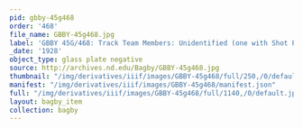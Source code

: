 ```yaml
---
pid: gbby-45g468
order: '468'
file_name: GBBY-45g468.jpg
label: 'GBBY 45G/468: Track Team Members: Unidentified (one with Shot Put) - 1928'
_date: '1928'
object_type: glass plate negative
source: http://archives.nd.edu/Bagby/GBBY-45g468.jpg
thumbnail: "/img/derivatives/iiif/images/GBBY-45g468/full/250,/0/default.jpg"
manifest: "/img/derivatives/iiif/images/GBBY-45g468/manifest.json"
full: "/img/derivatives/iiif/images/GBBY-45g468/full/1140,/0/default.jpg"
layout: bagby_item
collection: bagby
---
```

